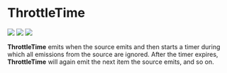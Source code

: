 # ThrottleTime

[![](../../../assets/godev.svg?raw=true)](https://pkg.go.dev/github.com/reactivego/rx/test/ThrottleTime?tab=doc)
[![](../../../assets/godoc.svg?raw=true)](https://godoc.org/github.com/reactivego/rx/test/ThrottleTime)
[![](../../../assets/rx.svg?raw=true)](https://rxjs.dev/api/operators/throttleTime)

**ThrottleTime** emits when the source emits and then starts a timer during
which all emissions from the source are ignored. After the timer expires,
**ThrottleTime** will again emit the next item the source emits, and so on.
